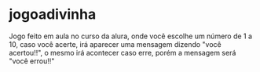# jogoadivinha

Jogo feito em aula no curso da alura, onde você escolhe um número de 1 a 10, caso você acerte, irá aparecer uma mensagem dizendo "você acertou!!", o mesmo irá acontecer caso erre, porém a mensagem será "você errou!!"
